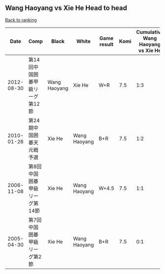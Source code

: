 ## Wang Haoyang vs Xie He Head to head

[Back to ranking](../../index.md)




| **Date** | **Comp** | **Black** | **White** | **Game result** | **Komi** | **Cumulative Wang Haoyang vs Xie He** | **Wang Haoyang streak** | **Xie He streak** | 
| --- | --- | --- | --- | --- | --- | --- | --- | --- |
| 2012-08-30 | 第14回中国囲碁甲級リーグ第12節 | Wang Haoyang | Xie He | W+R | 7.5 | 1:3 | 0 | 2 | 
| 2010-01-26 | 第24期中国囲碁天元戦予選 | Xie He | Wang Haoyang | B+R | 7.5 | 1:2 | 0 | 1 | 
| 2006-11-08 | 第8回中国囲碁甲級リーグ第14節 | Xie He | Wang Haoyang | W+4.5 | 7.5 | 1:1 | 1 | 0 | 
| 2005-04-30 | 第7回中国囲碁甲級リーグ第2節 | Xie He | Wang Haoyang | B+R | 7.5 | 0:1 | 0 | 1 |




